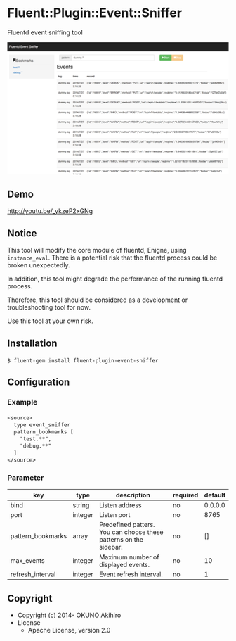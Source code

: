 # Fluent::Plugin::Event::Sniffer

Fluentd event sniffing tool

![example of tool](https://raw.githubusercontent.com/choplin/fluent-plugin-event-sniffer/master/img/example.png)

## Demo

http://youtu.be/_ykzeP2xGNg

## Notice

This tool will modify the core module of fluentd, Enigne, using `instance_eval`. There is a potential risk that the fluentd process could be broken unexpectedly.

In addition, this tool might degrade the perfermance of the running fluentd process.

Therefore, this tool should be considered as a development or troubleshooting tool for now.

Use this tool at your own risk.

## Installation

`$ fluent-gem install fluent-plugin-event-sniffer`

## Configuration

### Example

```
<source>
  type event_sniffer
  pattern_bookmarks [
    "test.**",
    "debug.**"
  ]
</source>
```

### Parameter

key               | type    | description                                                       | required | default
---               | ---     | ---                                                               | ---      | ---
bind              | string  | Listen address                                                    | no       | 0.0.0.0
port              | integer | Listen port                                                       | no       | 8765
pattern_bookmarks | array   | Predefined patters. You can choose these patterns on the sidebar. | no       | []
max_events        | integer | Maximum number of displayed events.                               | no       | 10
refresh_interval  | integer | Event refresh interval.                                           | no       | 1

## Copyright

* Copyright (c) 2014- OKUNO Akihiro
* License
    * Apache License, version 2.0
